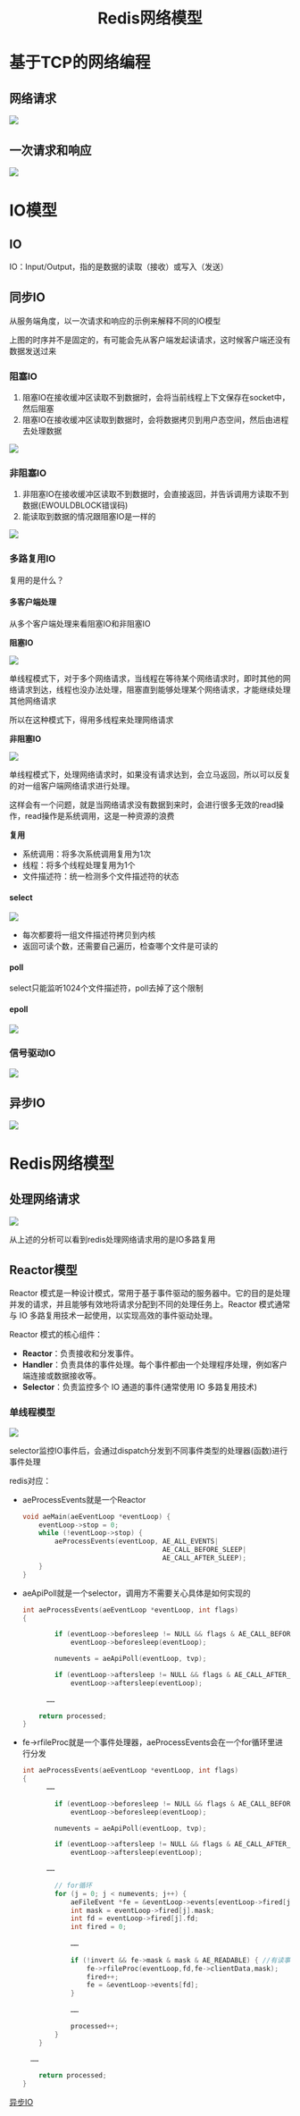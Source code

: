 <h1 style="text-align:center;">Redis网络模型</h1>

# 基于TCP的网络编程

## 网络请求

![](./redis_io/TCP.png)

## 一次请求和响应

![](./redis_io/tcp_send_data.png)

# IO模型

## IO

IO：Input/Output，指的是数据的读取（接收）或写入（发送）

## 同步IO

从服务端角度，以一次请求和响应的示例来解释不同的IO模型

上图的时序并不是固定的，有可能会先从客户端发起读请求，这时候客户端还没有数据发送过来

### 阻塞IO

1. 阻塞IO在接收缓冲区读取不到数据时，会将当前线程上下文保存在socket中，然后阻塞
2. 阻塞IO在接收缓冲区读取到数据时，会将数据拷贝到用户态空间，然后由进程去处理数据

![](./redis_io/BIO.png)

### 非阻塞IO

1. 非阻塞IO在接收缓冲区读取不到数据时，会直接返回，并告诉调用方读取不到数据(EWOULDBLOCK错误码)
2. 能读取到数据的情况跟阻塞IO是一样的

![](./redis_io/NIO.png)

### 多路复用IO

复用的是什么？

#### 多客户端处理

从多个客户端处理来看阻塞IO和非阻塞IO

**阻塞IO**

![](./redis_io/mul_cli_block_io.png)

单线程模式下，对于多个网络请求，当线程在等待某个网络请求时，即时其他的网络请求到达，线程也没办法处理，阻塞直到能够处理某个网络请求，才能继续处理其他网络请求

所以在这种模式下，得用多线程来处理网络请求

**非阻塞IO**

![](./redis_io/mul_cli_non_block_io.png)



单线程模式下，处理网络请求时，如果没有请求达到，会立马返回，所以可以反复的对一组客户端网络请求进行处理。

这样会有一个问题，就是当网络请求没有数据到来时，会进行很多无效的read操作，read操作是系统调用，这是一种资源的浪费



**复用**

- 系统调用：将多次系统调用复用为1次
- 线程：将多个线程处理复用为1个
- 文件描述符：统一检测多个文件描述符的状态



#### select

![](./redis_io/select.png)

- 每次都要将一组文件描述符拷贝到内核
- 返回可读个数，还需要自己遍历，检查哪个文件是可读的

#### poll

select只能监听1024个文件描述符，poll去掉了这个限制

#### epoll

![](./redis_io/epoll.png)

### 信号驱动IO

![](./redis_io/信号驱动.png)

## 异步IO

![](./redis_io/异步IO.png)



# Redis网络模型

## 处理网络请求

![](./redis_io/redis_io.png)

从上述的分析可以看到redis处理网络请求用的是IO多路复用

## Reactor模型

Reactor 模式是一种设计模式，常用于基于事件驱动的服务器中。它的目的是处理并发的请求，并且能够有效地将请求分配到不同的处理任务上。Reactor 模式通常与 IO 多路复用技术一起使用，以实现高效的事件驱动处理。

Reactor 模式的核心组件：

- **Reactor**：负责接收和分发事件。
- **Handler**：负责具体的事件处理。每个事件都由一个处理程序处理，例如客户端连接或数据接收等。
- **Selector**：负责监控多个 IO 通道的事件(通常使用 IO 多路复用技术)

### 单线程模型

![](./redis_io/reactor单线程.png)

selector监控IO事件后，会通过dispatch分发到不同事件类型的处理器(函数)进行事件处理

redis对应：

- aeProcessEvents就是一个Reactor

  ```c
  void aeMain(aeEventLoop *eventLoop) {
      eventLoop->stop = 0;
      while (!eventLoop->stop) {
          aeProcessEvents(eventLoop, AE_ALL_EVENTS|
                                     AE_CALL_BEFORE_SLEEP|
                                     AE_CALL_AFTER_SLEEP);
      }
  }
  ```

- aeApiPoll就是一个selector，调用方不需要关心具体是如何实现的

  ```c
  int aeProcessEvents(aeEventLoop *eventLoop, int flags)
  {
  
          if (eventLoop->beforesleep != NULL && flags & AE_CALL_BEFORE_SLEEP)
              eventLoop->beforesleep(eventLoop);
  
          numevents = aeApiPoll(eventLoop, tvp);      
  
          if (eventLoop->aftersleep != NULL && flags & AE_CALL_AFTER_SLEEP)
              eventLoop->aftersleep(eventLoop);
      
      	……
  
      return processed;
  }
  ```

- fe->rfileProc就是一个事件处理器，aeProcessEvents会在一个for循环里进行分发

  ```c
  int aeProcessEvents(aeEventLoop *eventLoop, int flags)
  {
      	……
              
          if (eventLoop->beforesleep != NULL && flags & AE_CALL_BEFORE_SLEEP)
              eventLoop->beforesleep(eventLoop);
  
          numevents = aeApiPoll(eventLoop, tvp); 
  
          if (eventLoop->aftersleep != NULL && flags & AE_CALL_AFTER_SLEEP)
              eventLoop->aftersleep(eventLoop);
  
      	……
              
          // for循环
          for (j = 0; j < numevents; j++) {
              aeFileEvent *fe = &eventLoop->events[eventLoop->fired[j].fd];
              int mask = eventLoop->fired[j].mask;
              int fd = eventLoop->fired[j].fd;
              int fired = 0;
              
              ……
              
              if (!invert && fe->mask & mask & AE_READABLE) { //有读事件
                  fe->rfileProc(eventLoop,fd,fe->clientData,mask);
                  fired++;
                  fe = &eventLoop->events[fd];
              }
              
              ……
  
              processed++;
          }
      }
      
  	……
  
      return processed;
  }
  ```

  

[异步IO](https://zhuanlan.zhihu.com/p/364819119)
